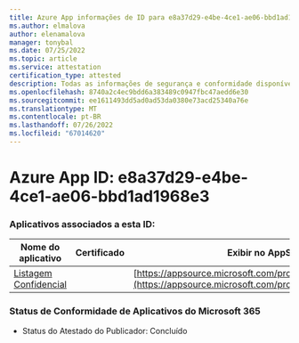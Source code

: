 ```yaml
---
title: Azure App informações de ID para e8a37d29-e4be-4ce1-ae06-bbd1ad1968e3
ms.author: elmalova
author: elenamalova
manager: tonybal
ms.date: 07/25/2022
ms.topic: article
ms.service: attestation
certification_type: attested
description: Todas as informações de segurança e conformidade disponíveis para e8a37d29-e4be-4ce1-ae06-bbd1ad1968e3.
ms.openlocfilehash: 8740a2c4ec9bdd6a383489c0947fbc47aedd6e30
ms.sourcegitcommit: ee1611493dd5ad0ad53da0380e73acd25340a76e
ms.translationtype: MT
ms.contentlocale: pt-BR
ms.lasthandoff: 07/26/2022
ms.locfileid: "67014620"
---
```

# <a name="azure-app-id-e8a37d29-e4be-4ce1-ae06-bbd1ad1968e3"></a>Azure App ID: e8a37d29-e4be-4ce1-ae06-bbd1ad1968e3


### <a name="apps-associated-with-this-id"></a>Aplicativos associados a esta ID:
| **Nome do aplicativo** | **Certificado** | **Exibir no AppSource** |
|--------------|---------------|-----------------------|
| [Listagem Confidencial](../forward/WA200004155.md) |  | [https://appsource.microsoft.com/product/office/WA200004155](https://appsource.microsoft.com/product/office/WA200004155) |

### <a name="microsoft-365-app-compliance-status"></a>Status de Conformidade de Aplicativos do Microsoft 365
- Status do Atestado do Publicador: Concluído
